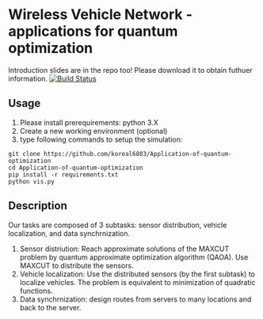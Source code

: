 # Wireless Vehicle Network - applications for quantum optimization

Introduction slides are in the repo too! Please download it to obtain futhuer information.
[![Build Status](https://i.ibb.co/sCpw28h/Screen-Shot-2020-09-10-at-1-38-50-AM.png)](https://i.ibb.co/sCpw28h/Screen-Shot-2020-09-10-at-1-38-50-AM.png)
## Usage
1. Please install prerequirements: python 3.X
2. Create a new working environment (optional)
3. type following commands to setup the simulation:
```
git clone https://github.com/koreal6803/Application-of-quantum-optimization
cd Application-of-quantum-optimization
pip install -r requirements.txt
python vis.py
```
## Description
Our tasks are composed of 3 subtasks: sensor distribution, vehicle localization, and data synchrnization.

1. Sensor distriution: Reach approximate solutions of the MAXCUT problem by quantum approximate optimization algorithm (QAOA). Use MAXCUT to distribute the sensors.
2. Vehicle localization: Use the distributed sensors (by the first subtask) to localize vehicles. The problem is equivalent to minimization of quadratic functions.
3. Data synchrnization: design routes from servers to many locations and back to the server.
